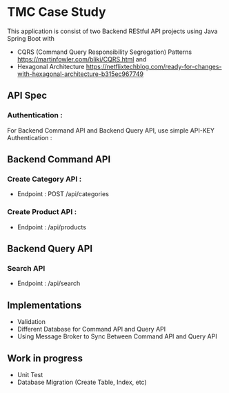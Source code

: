 # TMC Case Study

This application is consist of two Backend REStful API projects using Java Spring Boot
with

- CQRS (Command Query Responsibility Segregation)
  Patterns https://martinfowler.com/bliki/CQRS.html and
- Hexagonal Architecture
  https://netflixtechblog.com/ready-for-changes-with-hexagonal-architecture-b315ec967749

## API Spec

### Authentication :

For Backend Command API and Backend Query API, use simple
API-KEY Authentication :

## Backend Command API

### Create Category API :

- Endpoint : POST /api/categories

### Create Product API :

- Endpoint : /api/products

## Backend Query API

### Search API

- Endpoint : /api/search

## Implementations

- Validation
- Different Database for Command API and Query API
- Using Message Broker to Sync Between Command API
  and Query API

## Work in progress

- Unit Test
- Database Migration (Create Table, Index, etc)